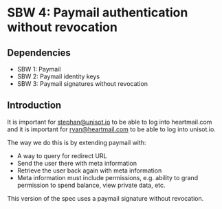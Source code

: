 SBW 4: Paymail authentication without revocation
================================================

Dependencies
------------

* SBW 1: Paymail
* SBW 2: Paymail identity keys
* SBW 3: Paymail signatures without revocation

Introduction
------------

It is important for stephan@unisot.io to be able to log into heartmail.com and
it is important for ryan@heartmail.com to be able to log into unisot.io.

The way we do this is by extending paymail with:
- A way to query for redirect URL
- Send the user there with meta information
- Retrieve the user back again with meta information
- Meta information must include permissions, e.g. ability to grand permission to spend balance, view private data, etc.

This version of the spec uses a paymail signature without revocation.